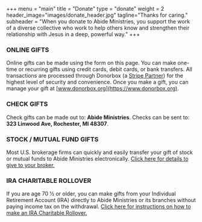 +++
menu = "main"
title = "Donate"
type = "donate"
weight = 2
header_image="images/donate_header.jpg"
tagline="Thanks for caring."
subheader = "When you donate to Abide Ministries, you support the work of a diverse collective who work to help others know and strengthen their relationship with Jesus in a deep, powerful way."
+++


### ONLINE GIFTS

Online gifts can be made using the form on this page. You can make one-time or recurring gifts using credit cards, debit cards, or bank transfers. All transactions are processed through Donorbox (a [Stripe Partner](https://www.stripe.com)) for the highest level of security and convenience. Once you make a gift, you can manage your gift at [www.donorbox.org](https://www.donorbox.org).

### CHECK GIFTS

Check gifts can be made out to: **Abide Ministries**. Checks can be sent to: **323 Linwood Ave, Rochester, MI 48307**.

### STOCK / MUTUAL FUND GIFTS

Most U.S. brokerage firms can quickly and easily transfer your gift of stock or mutual funds to Abide Ministries electronically. [Click here for details to give to your broker.](https://abide.community/pdf/stock.pdf)
### IRA CHARITABLE ROLLOVER

If you are age 70 1⁄2 or older, you can make gifts from your Individual Retirement Account (IRA) directly to Abide Ministries or its branches without paying income tax on the withdrawal. [Click here for instructions on how to make an IRA Charitable Rollover.](https://abide.community/pdf/ira.pdf)